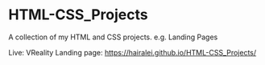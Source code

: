 # HTML-CSS_Projects
A collection of my HTML and CSS projects. e.g. Landing Pages

Live:
VReality Landing page: https://hairalei.github.io/HTML-CSS_Projects/
